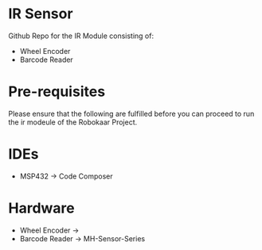 # IR Sensor
Github Repo for the IR Module consisting of:
- Wheel Encoder
- Barcode Reader

# Pre-requisites
Please ensure that the following are fulfilled before you can proceed to run the ir modeule of the Robokaar Project.

# IDEs
- MSP432 -> Code Composer

# Hardware
- Wheel Encoder -> 
- Barcode Reader -> MH-Sensor-Series
